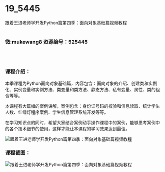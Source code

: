 # 19_5445
跟着王进老师学开发Python篇第四季：面向对象基础篇视频教程
<br/></br>
<h3>微:mukewang8 资源编号：525445</h3>
<br/></br>
<h3>课程介绍：</h3>
<p>本季课程为Python面向对象基础篇，内容包含：面向对象的介绍、创建类和实例化、实例变量和实例方法、类变量和类方法、静态方法、私有变量、属性、类的组合等等。</p>
<p>本课程有大篇幅的案例讲解，案例包含：身份证号码的校验和信息读取、统计学生人数、红绿灯程序案例、学生信息管理系统开发等等。</p>
<p>在学习知识点的同时，希望大家结合案例动手操作课程中的案例，能够思考案例中的各个技术细节的使用，这样才能让本课程的学习效果达到最佳。</p>
<p><img src="https://www.ko996.com/wp-content/uploads/img/2019/06/1-77-300x203.png" alt="跟着王进老师学开发Python篇第四季：面向对象基础篇视频教程"></p>
<h3>课程截图：</h3>
<p><img src="https://www.ko996.com/wp-content/uploads/img/2019/06/2-75.png" alt="跟着王进老师学开发Python篇第四季：面向对象基础篇视频教程"></p>
<p>&nbsp;</p>
